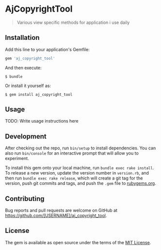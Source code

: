 # AjCopyrightTool

>Various view specific methods for application i use daily

## Installation

Add this line to your application's Gemfile:

```ruby
gem 'aj_copyright_tool'
```

And then execute:

    $ bundle

Or install it yourself as:

    $ gem install aj_copyright_tool

## Usage

TODO: Write usage instructions here

## Development

After checking out the repo, run `bin/setup` to install dependencies. You can also run `bin/console` for an interactive prompt that will allow you to experiment.

To install this gem onto your local machine, run `bundle exec rake install`. To release a new version, update the version number in `version.rb`, and then run `bundle exec rake release`, which will create a git tag for the version, push git commits and tags, and push the `.gem` file to [rubygems.org](https://rubygems.org).

## Contributing

Bug reports and pull requests are welcome on GitHub at https://github.com/[USERNAME]/aj_copyright_tool.

## License

The gem is available as open source under the terms of the [MIT License](https://opensource.org/licenses/MIT).
